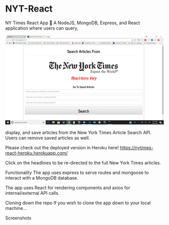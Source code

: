 # NYT-React

NY Times React App 🗽
A NodeJS, MongoDB, Express, and React application where users can query,



![Search the NEW YORK TIMES](Screen-shots/search.gif)



 display, and save articles from the New York Times Article Search API. Users can remove saved articles as well.

Please check out the deployed version in Heroku here! https://nytimes-react-heroku.herokuapp.com/

Click on the headlines to be re-directed to the full New York Times articles.

Functionality
The app uses express to serve routes and mongoose to interact with a MongoDB database.

The app uses React for rendering components and axios for internal/external API calls.



Cloning down the repo
If you wish to clone the app down to your local machine...


Screenshots